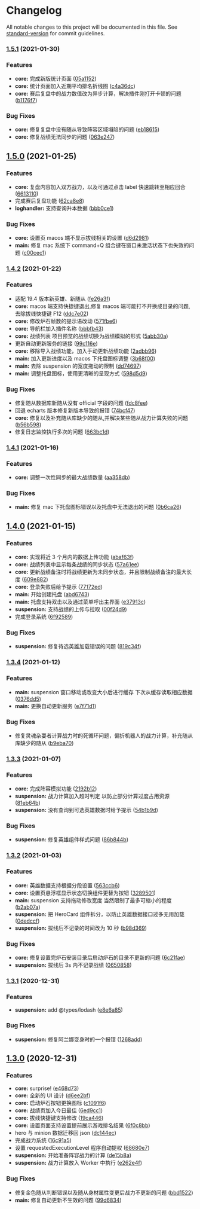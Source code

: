 # Changelog

All notable changes to this project will be documented in this file. See [standard-version](https://github.com/conventional-changelog/standard-version) for commit guidelines.

### [1.5.1](https://github.com/hbt-org/hearthstone-battlegrounds-tools/compare/v1.5.0...v1.5.1) (2021-01-30)

### Features

- **core:** 完成新版统计页面 ([05a1152](https://github.com/hbt-org/hearthstone-battlegrounds-tools/commit/05a1152a77d1452eccb2a7145a5f6cb7a440aeb8))
- **core:** 统计页面加入近期平均排名折线图 ([c4a36dc](https://github.com/hbt-org/hearthstone-battlegrounds-tools/commit/c4a36dce8de3c5a44c94e61ff4501b8d5e1e4d89))
- **core:** 赛后复盘中的战力数值改为异步计算，解决插件刚打开卡顿的问题 ([b1176f7](https://github.com/hbt-org/hearthstone-battlegrounds-tools/commit/b1176f7699ecb47fadf2c49eaa05e5a019789a12))

### Bug Fixes

- **core:** 修复复盘中没有随从导致阵容区域塌陷的问题 ([eb18615](https://github.com/hbt-org/hearthstone-battlegrounds-tools/commit/eb18615a7cc525770028c96ed45c430f97fdeec9))
- **core:** 修复战绩无法同步的问题 ([063e247](https://github.com/hbt-org/hearthstone-battlegrounds-tools/commit/063e247fbee9012557883d60a906bd380f089ac5))

## [1.5.0](https://github.com/hbt-org/hearthstone-battlegrounds-tools/compare/v1.4.2...v1.5.0) (2021-01-25)

### Features

- **core:** 复盘内容加入双方战力，以及可通过点击 label 快速跳转至相应回合 ([6613110](https://github.com/hbt-org/hearthstone-battlegrounds-tools/commit/661311044a282eb4da17a734a89685e5a9500044))
- 完成赛后复盘功能 ([62ca8e8](https://github.com/hbt-org/hearthstone-battlegrounds-tools/commit/62ca8e8fb6bfa72e4f235ff08610ed3f9ab7d59f))
- **loghandler:** 支持查询升本数据 ([bbb0ce1](https://github.com/hbt-org/hearthstone-battlegrounds-tools/commit/bbb0ce159f09b399e418ae5896827c6b9f46385a))

### Bug Fixes

- **core:** 设置页 macos 端不显示拔线相关的设置 ([d6d2981](https://github.com/hbt-org/hearthstone-battlegrounds-tools/commit/d6d2981ca44af597effbf08fdf44c504e7814914))
- **main:** 修复 mac 系统下 command+Q 组合键在窗口未激活状态下也失效的问题 ([c00cec1](https://github.com/hbt-org/hearthstone-battlegrounds-tools/commit/c00cec151022e597425d088abd49093d88c6d017))

### [1.4.2](https://github.com/hbt-org/hearthstone-battlegrounds-tools/compare/v1.4.1...v1.4.2) (2021-01-22)

### Features

- 适配 19.4 版本新英雄、新随从 ([fe26a3f](https://github.com/hbt-org/hearthstone-battlegrounds-tools/commit/fe26a3fa57fe7e5afe192b4a8eba8987d518baf8))
- **core:** macos 端支持快捷键退出,修复 macos 端可能打不开换成目录的问题,去除拔线快捷键 F12 ([ddc7e02](https://github.com/hbt-org/hearthstone-battlegrounds-tools/commit/ddc7e02f0df8e2cd1b2f152f490c582644a56b11))
- **core:** 修改炉石帧数的提示语改动 ([571fbe6](https://github.com/hbt-org/hearthstone-battlegrounds-tools/commit/571fbe6bec4e648f5be3742e7a65661f5f180825))
- **core:** 导航栏加入插件名称 ([bbbfb43](https://github.com/hbt-org/hearthstone-battlegrounds-tools/commit/bbbfb43e213940aac2024839f945d58cd28f1da1))
- **core:** 战绩列表 项目预览的战绩切换为战绩模拟的形式 ([5abb30a](https://github.com/hbt-org/hearthstone-battlegrounds-tools/commit/5abb30a143b5a667e89903009fdb73ed6df5d02b))
- 更新自动更新服务的链接 ([99c116e](https://github.com/hbt-org/hearthstone-battlegrounds-tools/commit/99c116e0914275736a6898b70586f118e05cdcbb))
- **core:** 移除导入战绩功能，加入手动更新战绩功能 ([2adbb96](https://github.com/hbt-org/hearthstone-battlegrounds-tools/commit/2adbb965db7050bd9851e09262d7d32a8b498d1e))
- **main:** 加入更新进度以及 macos 下托盘图标调整 ([3b68f00](https://github.com/hbt-org/hearthstone-battlegrounds-tools/commit/3b68f0019e85a59ec1d8b3e9f290edf27681ba0d))
- **main:** 去除 suspension 的宽度拖动的限制 ([dd74697](https://github.com/hbt-org/hearthstone-battlegrounds-tools/commit/dd74697cd829b8f5c906e3222eb1ed1467f42b78))
- **main:** 调整托盘图标，使用更清晰的呈现方式 ([598d5d9](https://github.com/hbt-org/hearthstone-battlegrounds-tools/commit/598d5d9395701d5654ae5f92745a0154b052e9f5))

### Bug Fixes

- 修复随从数据库新随从没有 official 字段的问题 ([fdc8fee](https://github.com/hbt-org/hearthstone-battlegrounds-tools/commit/fdc8fee7a484359a37997ef19930306715a58e98))
- 回退 echarts 版本修复新版本导致的报错 ([74bcf47](https://github.com/hbt-org/hearthstone-battlegrounds-tools/commit/74bcf47d805e7df57cef18e52965355daa93ba25))
- **core:** 修复以及补充随从库缺少的随从,并解决某些随从战力计算失败的问题 ([b56b598](https://github.com/hbt-org/hearthstone-battlegrounds-tools/commit/b56b598593f1c1aed5af01301f28fecb13f8554c))
- 修复日志监控执行多次的问题 ([663bc1d](https://github.com/hbt-org/hearthstone-battlegrounds-tools/commit/663bc1dfd05ae263e6f866d05c421369007c280e))

### [1.4.1](https://github.com/hbt-org/hearthstone-battlegrounds-tools/compare/v1.4.0...v1.4.1) (2021-01-16)

### Features

- **core:** 调整一次性同步的最大战绩数量 ([aa358db](https://github.com/hbt-org/hearthstone-battlegrounds-tools/commit/aa358db8be20cfb3a7224448d68d86e08a808fb3))

### Bug Fixes

- **main:** 修复 mac 下托盘图标错误以及托盘中无法退出的问题 ([0b6ca26](https://github.com/hbt-org/hearthstone-battlegrounds-tools/commit/0b6ca26287ff8ff4140e7bbda546138b14de4e3a))

## [1.4.0](https://github.com/hbt-org/hearthstone-battlegrounds-tools/compare/v1.3.4...v1.4.0) (2021-01-15)

### Features

- **core:** 实现将近 3 个月内的数据上传功能 ([abaf63f](https://github.com/hbt-org/hearthstone-battlegrounds-tools/commit/abaf63f3bf2a061944c18d3bf8b5eb200a99ee63))
- **core:** 战绩列表中显示每条战绩的同步状态 ([57a61ee](https://github.com/hbt-org/hearthstone-battlegrounds-tools/commit/57a61ee562a8562728fa2110111ce92b262e8d3b))
- **core:** 更新战绩备注时将战绩更新为未同步状态，并且限制战绩备注的最大长度 ([609e882](https://github.com/hbt-org/hearthstone-battlegrounds-tools/commit/609e882f52170c6629b5bb8020cffd3d42cd74fb))
- **core:** 登录失败后给予提示 ([77172ed](https://github.com/hbt-org/hearthstone-battlegrounds-tools/commit/77172ede625088a97a8dfb6caaf96737f3104ef6))
- **main:** 开始创建托盘 ([abd6743](https://github.com/hbt-org/hearthstone-battlegrounds-tools/commit/abd674329b5a7d34c2eeccb85090e576bd0a57ab))
- **main:** 托盘支持双击以及通过菜单呼出主界面 ([e37913c](https://github.com/hbt-org/hearthstone-battlegrounds-tools/commit/e37913c9779a7cc711c100ec560b3c2822118bb7))
- **suspension:** 支持战绩的上传与拉取 ([00f24d9](https://github.com/hbt-org/hearthstone-battlegrounds-tools/commit/00f24d9dead8b1264978c10c001bddbd9204abbe))
- 完成登录系统 ([6f92589](https://github.com/hbt-org/hearthstone-battlegrounds-tools/commit/6f92589f793f66a2fce91e375265a6e61d059f5d))

### Bug Fixes

- **suspension:** 修复待选英雄加载错误的问题 ([819c34f](https://github.com/hbt-org/hearthstone-battlegrounds-tools/commit/819c34f3699c23307f67e2914772497e7575609f))

### [1.3.4](https://github.com/hbt-org/hearthstone-battlegrounds-tools/compare/v1.3.3...v1.3.4) (2021-01-12)

### Features

- **main:** suspension 窗口移动或改变大小后进行缓存 下次从缓存读取相应数据 ([0376dd5](https://github.com/hbt-org/hearthstone-battlegrounds-tools/commit/0376dd5ce8a6f29fb916adffaa4cc764e2268186))
- **main:** 更换自动更新服务 ([e7f71d1](https://github.com/hbt-org/hearthstone-battlegrounds-tools/commit/e7f71d1dc78573e52fbb02cefea9be9ccbaa1bed))

### Bug Fixes

- 修复灵魂杂耍者计算战力时的死循环问题，偏折机器人的战力计算，补充随从库缺少的随从 ([b9eba70](https://github.com/hbt-org/hearthstone-battlegrounds-tools/commit/b9eba70bf63412f4a97e0c38fa711e3a790a8f6c))

### [1.3.3](https://github.com/hbt-org/hearthstone-battlegrounds-tools/compare/v1.3.2...v1.3.3) (2021-01-07)

### Features

- **core:** 完成阵容模拟功能 ([2192b12](https://github.com/hbt-org/hearthstone-battlegrounds-tools/commit/2192b121af1051cc6873fa1de5af89e8f3d05d29))
- **suspension:** 战力计算加入超时判定 以防止部分计算过度占用资源 ([81eb64b](https://github.com/hbt-org/hearthstone-battlegrounds-tools/commit/81eb64b0f341cca087907f7e57cfb6d3dcdf2854))
- **suspension:** 没有查询到可选英雄数据时给予提示 ([54b1b9d](https://github.com/hbt-org/hearthstone-battlegrounds-tools/commit/54b1b9dac24e72a5903faed36a0142d0135734d9))

### Bug Fixes

- **suspension:** 修复英雄组件样式问题 ([86b844b](https://github.com/hbt-org/hearthstone-battlegrounds-tools/commit/86b844b81a3a762e906bc7a8a80151f090b50c7c))

### [1.3.2](https://github.com/hbt-org/hearthstone-battlegrounds-tools/compare/v1.3.1...v1.3.2) (2021-01-03)

### Features

- **core:** 英雄数据支持根据分段设置 ([563ccb6](https://github.com/hbt-org/hearthstone-battlegrounds-tools/commit/563ccb6dd8ba6a1050b12a89ca57b178f59ff956))
- **core:** 设置页悬浮框显示状态切换组件更替为按钮 ([3289501](https://github.com/hbt-org/hearthstone-battlegrounds-tools/commit/328950185df9cc979f6b214e2233f66f9de7be27))
- **main:** suspension 支持拖动修改宽度 当然限制了最多可缩小的程度 ([b2ab07a](https://github.com/hbt-org/hearthstone-battlegrounds-tools/commit/b2ab07af064dbed4dacde7c94c918eec306b8423))
- **suspension:** 把 HeroCard 组件拆分，以防止英雄数据接口过多无用加载 ([0dedccf](https://github.com/hbt-org/hearthstone-battlegrounds-tools/commit/0dedccf72e83ab19ec7da455a4d5138a9f2c8726))
- **suspension:** 拔线后不记录的时间改为 10 秒 ([b98d369](https://github.com/hbt-org/hearthstone-battlegrounds-tools/commit/b98d3691fb3a0e726cc70b6c7d477e7192ca654f))

### Bug Fixes

- **core:** 修复设置完炉石安装目录后启动炉石的目录不更新的问题 ([6c21fae](https://github.com/hbt-org/hearthstone-battlegrounds-tools/commit/6c21fae54dcdef7ba40ca2188110d9d6490a2c18))
- **suspension:** 拔线后 3s 内不记录战绩 ([0650858](https://github.com/hbt-org/hearthstone-battlegrounds-tools/commit/06508588f17bc1e907b01ca761da51a3b7ed7d16))

### [1.3.1](https://github.com/hbt-org/hearthstone-battlegrounds-tools/compare/v1.3.0...v1.3.1) (2020-12-31)

### Features

- **suspension:** add @types/lodash ([e8e6a85](https://github.com/hbt-org/hearthstone-battlegrounds-tools/commit/e8e6a8593bb07e70d46d7f5d783968a026013b9f))

### Bug Fixes

- **suspension:** 修复阿兰娜变身时的一个报错 ([1268add](https://github.com/hbt-org/hearthstone-battlegrounds-tools/commit/1268add4565c18f42fc46d5275d334438d89b5d7))

## [1.3.0](https://github.com/hbt-org/hearthstone-battlegrounds-tools/compare/v1.2.7...v1.3.0) (2020-12-31)

### Features

- **core:** surprise! ([e468d73](https://github.com/hbt-org/hearthstone-battlegrounds-tools/commit/e468d73175843e4e918f12d1bde1f1fcf99bcfed))
- **core:** 全新的 UI 设计 ([d6ee2bf](https://github.com/hbt-org/hearthstone-battlegrounds-tools/commit/d6ee2bf164f644a08fcf2fad008212e0e1dc41cb))
- **core:** 启动炉石按钮更换图标 ([c1091f6](https://github.com/hbt-org/hearthstone-battlegrounds-tools/commit/c1091f6d9795caecf897e74e1987435e99e46ad4))
- **core:** 战绩页加入今日最佳 ([6ed9cc1](https://github.com/hbt-org/hearthstone-battlegrounds-tools/commit/6ed9cc1f8f5e7b19e121a5fdb867cf20a27f2cff))
- **core:** 拔线快捷键支持修改 ([19ca446](https://github.com/hbt-org/hearthstone-battlegrounds-tools/commit/19ca446eac94095d2e08f006fed3c0824971aba6))
- **core:** 设置页面支持设置提前展示游戏排名结果 ([6f0c8bb](https://github.com/hbt-org/hearthstone-battlegrounds-tools/commit/6f0c8bbfb04009af9256548292cd507aaf928b43))
- hero 与 minion 数据迁移回 json ([dc144ec](https://github.com/hbt-org/hearthstone-battlegrounds-tools/commit/dc144ec50855541a517b00fd7d234f34b4198409))
- 完成战力系统 ([16c91a5](https://github.com/hbt-org/hearthstone-battlegrounds-tools/commit/16c91a54e4d1b2b5512ce4e0fb658c99c01f6447))
- 设置 requestedExecutionLevel 程序自动提权 ([68680e7](https://github.com/hbt-org/hearthstone-battlegrounds-tools/commit/68680e741f2cef449f679e0d09d32840eafe1168))
- **suspension:** 开始准备阵容战力的计算 ([de15b8a](https://github.com/hbt-org/hearthstone-battlegrounds-tools/commit/de15b8a47ccd84ff36c6e7194a6f6df0635c2b12))
- **suspension:** 战力计算放入 Worker 中执行 ([e262e4f](https://github.com/hbt-org/hearthstone-battlegrounds-tools/commit/e262e4f3fe9a08e1c30d345958276c8334ffd6d1))

### Bug Fixes

- 修复金色随从判断错误以及随从身材属性变更后战力不更新的问题 ([bbd1522](https://github.com/hbt-org/hearthstone-battlegrounds-tools/commit/bbd1522f08caeca2ebc2836b888d1c1272a9b4e1))
- **main:** 修复自动更新不生效的问题 ([99d6834](https://github.com/hbt-org/hearthstone-battlegrounds-tools/commit/99d6834d97c0625539beb6d4750581e05a482ffe))

